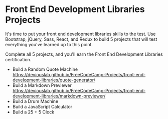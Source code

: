 # Front End Development Libraries Projects
It's time to put your front end development libraries skills to the test. Use Bootstrap, jQuery, Sass, React, and Redux to build 5 projects that will test everything you've learned up to this point.

Complete all 5 projects, and you'll earn the Front End Development Libraries certification.


* Build a Random Quote Machine
<https://deviouslab.github.io/FreeCodeCamp-Projects/front-end-development-libraries/quote-generator/>
* Build a Markdown Previewer <https://deviouslab.github.io/FreeCodeCamp-Projects/front-end-development-libraries/markdown-previewer/>
* Build a Drum Machine
* Build a JavaScript Calculator
* Build a 25 + 5 Clock